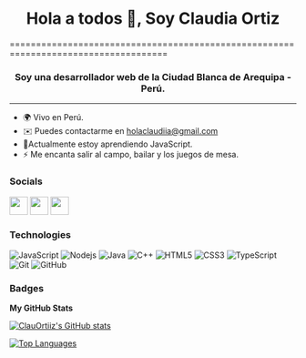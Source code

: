 <h1 align="center">Hola a todos 👋, Soy Claudia Ortiz</h1>
====================================================================================

<h3 align="center">Soy una desarrollador web de la Ciudad Blanca de Arequipa - Perú.</h3>

----------------------

*  🌍 Vivo en Perú.
*  ✉️ Puedes contactarme en [holaclaudiia@gmail.com](mailto:holaclaudiia@gmail.com)
*  🌱Actualmente estoy aprendiendo JavaScript.
*  ⚡ Me encanta salir al campo, bailar y los juegos de mesa.



### Socials

<p align="left"> <a href="https://www.behance.com/ortizclaudiia" target="_blank" rel="noreferrer"><img src="https://raw.githubusercontent.com/danielcranney/readme-generator/main/public/icons/socials/behance.svg" width="32" height="32" /></a> <a href="https://www.github.com/ClauOrtiiz" target="_blank" rel="noreferrer"><img src="https://raw.githubusercontent.com/danielcranney/readme-generator/main/public/icons/socials/github.svg" width="32" height="32" /></a> <a href="https://www.linkedin.com/in/claudiiaortiz/" target="_blank" rel="noreferrer"><img src="https://raw.githubusercontent.com/danielcranney/readme-generator/main/public/icons/socials/linkedin.svg" width="32" height="32" /></a></p>

### Technologies

![JavaScript](https://img.shields.io/badge/-JavaScript-black?style=flat-square&logo=javascript)
![Nodejs](https://img.shields.io/badge/-Nodejs-black?style=flat-square&logo=Node.js)
![Java](https://img.shields.io/badge/-java-E34A86?style=flat-square&logo=java)
![C++](https://img.shields.io/badge/-C++-00599C?style=flat-square&logo=c)
![HTML5](https://img.shields.io/badge/-HTML5-E34F26?style=flat-square&logo=html5&logoColor=white)
![CSS3](https://img.shields.io/badge/-CSS3-1572B6?style=flat-square&logo=css3)
![TypeScript](https://img.shields.io/badge/-TypeScript-007ACC?style=flat-square&logo=typescript)
![Git](https://img.shields.io/badge/-Git-black?style=flat-square&logo=git)
![GitHub](https://img.shields.io/badge/-GitHub-181717?style=flat-square&logo=github)


### Badges
<b>My GitHub Stats</b>

<a href="http://www.github.com/ClauOrtiiz"><img src="https://github-readme-stats.vercel.app/api?username=ClauOrtiiz&show_icons=true&hide=&count_private=true&title_color=0891b2&text_color=ffffff&icon_color=0891b2&bg_color=1c1917&hide_border=true&show_icons=true" alt="ClauOrtiiz's GitHub stats" /></a>

<a href="https://github.com/ClauOrtiiz" align="left"><img src="https://github-readme-stats.vercel.app/api/top-langs/?username=ClauOrtiiz&langs_count=10&title_color=0891b2&text_color=ffffff&icon_color=0891b2&bg_color=1c1917&hide_border=true&locale=en&custom_title=Top%20%Languages" alt="Top Languages" /></a>
